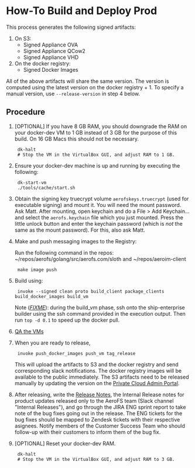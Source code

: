 # How-To Build and Deploy Prod

This process generates the following signed artifacts:

1. On S3:
    - Signed Appliance OVA
    - Signed Appliance QCow2
    - Signed Appliance VHD
2. On the docker registry:
    - Signed Docker Images

All of the above artifacts will share the same version. The version is computed
using the latest version on the docker registry + 1. To specify a manual
version, use `--release-version` in step 4 below.

## Procedure

1. [OPTIONAL] If you have 8 GB RAM, you should downgrade the RAM on your
   docker-dev VM to 1 GB instead of 3 GB for the purpose of this build. On 16
   GB Macs this should not be necessary.

        dk-halt
        # Stop the VM in the VirtualBox GUI, and adjust RAM to 1 GB.

2. Ensure your docker-dev machine is up and running by executing the following:

        dk-start-vm
        ./tools/cache/start.sh

3. Obtain the signing key truecrypt volume `aerofskeys.truecrypt` (used for
   executable signing) and mount it. You will need the mount password. Ask
   Matt. After mounting, open keychain and do a File > Add Keychain... and
   select the `aerofs.keychain` file which you just mounted. Press the little
   unlock button and enter the keychain password (which is _not_ the same as
   the mount password). For this, also ask Matt.
   
4. Make and push messaging images to the Registry:
	
	Run the following command in the repos:
	 ~/repos/aerofs/golang/src/aerofs.com/sloth and 
	 ~/repos/aeroim-client
	
		make image push

5. Build using:

        invoke --signed clean proto build_client package_clients build_docker_images build_vm

   Note ([*FIXME*](https://aerofs.atlassian.net/browse/ENG-2455)): during the
   build_vm phase, ssh onto the ship-enterprise builder using the ssh command
   provided in the execution output. Then run `top -d 0.1` to speed up the
   docker pull.

6. [QA the VMs](../testing/private-cloud-manual-test-plan.html)

7. When you are ready to release,

        invoke push_docker_images push_vm tag_release

   This will upload the artifacts to S3 and the docker registry and send
   corresponding slack notifications. The docker registry images will be
   available to the public immediately. The S3 artifacts need to be released
   manually by updating the version on the
   [Private Cloud Admin Portal](http://enterprise.aerofs.com:8000/release).
   
8. After releasing, write the 
[Release Notes](https://support.aerofs.com/hc/en-us/articles/201439644-AeroFS-Release-Notes), 
the Internal Release notes for product updates released only to the AeroFS team 
(Slack channel "Internal Releases"), and go through the JIRA ENG sprint report to take note of 
the bug fixes going out in the release. The ENG tickets for the bug fixes should be mapped to 
Zendesk tickets with their respective asignees. Notify members of the Customer Success Team who 
should follow-up with their customers to inform them of the bug fix. 


9. [OPTIONAL] Reset your docker-dev RAM.

        dk-halt
        # Stop the VM in the VirtualBox GUI, and adjust RAM to 3 GB.

